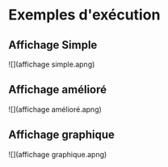 # Exemples d'exécution

## Affichage Simple
![](affichage simple.apng)

## Affichage amélioré
![](affichage amélioré.apng)


## Affichage graphique
![](affichage graphique.apng)